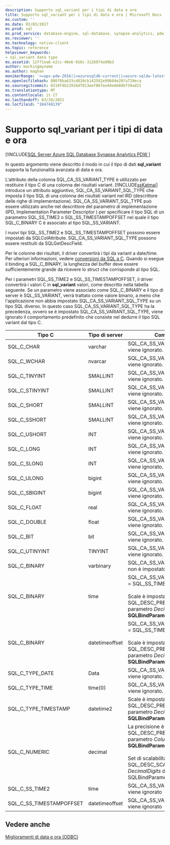 ```yaml
---
description: Supporto sql_variant per i tipi di data e ora
title: Supporto sql_variant per i tipi di data e ora | Microsoft Docs
ms.custom: ''
ms.date: 03/03/2017
ms.prod: sql
ms.prod_service: database-engine, sql-database, synapse-analytics, pdw
ms.reviewer: ''
ms.technology: native-client
ms.topic: reference
helpviewer_keywords:
- sql_variant data type
ms.assetid: 12ff1ea6-e2cc-40e6-910c-3126974a90b3
author: markingmyname
ms.author: maghan
monikerRange: '>=aps-pdw-2016||=azuresqldb-current||=azure-sqldw-latest||>=sql-server-2016||>=sql-server-linux-2017||=azuresqldb-mi-current'
ms.openlocfilehash: 886f8ba633cd820cb142582e99604e28fa729eca
ms.sourcegitcommit: 0310fdb22916df013eef86fee44e660dbf39ad21
ms.translationtype: MT
ms.contentlocale: it-IT
ms.lasthandoff: 03/20/2021
ms.locfileid: "104748139"
---
```

# <a name="sql_variant-support-for-date-and-time-types"></a>Supporto sql_variant per i tipi di data e ora
[!INCLUDE[SQL Server Azure SQL Database Synapse Analytics PDW ](../../includes/applies-to-version/sql-asdb-asdbmi-asa-pdw.md)]

  In questo argomento viene descritto il modo in cui il tipo di dati **sql_variant** supporta la funzionalità avanzata di data e ora.  
  
 L'attributo della colonna SQL_CA_SS_VARIANT_TYPE è utilizzato per restituire il tipo C di una colonna dei risultati variant. [!INCLUDE[ssKatmai](../../includes/sskatmai-md.md)] introduce un attributo aggiuntivo, SQL_CA_SS_VARIANT_SQL_TYPE che imposta il tipo SQL di una colonna dei risultati variant nel IRD (descrittore delle righe di implementazione). SQL_CA_SS_VARIANT_SQL_TYPE può essere utilizzato anche nel descrittore del parametro di implementazione (IPD, Implementation Parameter Descriptor ) per specificare il tipo SQL di un parametro SQL_SS_TIME2 o SQL_SS_TIMESTAMPOFFSET nel quale il tipo SQL_C_BINARY C è associato al tipo SQL_SS_VARIANT.  
  
 I nuovi tipi SQL_SS_TIME2 e SQL_SS_TIMESTAMPOFFSET possono essere impostati da SQLColAttribute. SQL_CA_SS_VARIANT_SQL_TYPE possono essere restituiti da SQLGetDescField.  
  
 Per le colonne dei risultati, il driver convertirà i tipi da variant a date/time. Per ulteriori informazioni, vedere [conversioni da SQL a C](../../relational-databases/native-client-odbc-date-time/datetime-data-type-conversions-from-sql-to-c.md). Quando si esegue il binding a SQL_C_BINARY, la lunghezza del buffer deve essere sufficientemente grande da ricevere lo struct che corrisponde al tipo SQL.  
  
 Per i parametri SQL_SS_TIME2 e SQL_SS_TIMESTAMPOFFSET, il driver convertirà i valori C in **sql_variant** valori, come descritto nella tabella seguente. Se un parametro viene associato come SQL_C_BINARY e il tipo di server è SQL_SS_VARIANT, verrà trattato come valore binario, a meno che l'applicazione non abbia impostato SQL_CA_SS_VARIANT_SQL_TYPE su un tipo SQL diverso. In questo caso SQL_CA_SS_VARIANT_SQL_TYPE ha la precedenza, ovvero se è impostato SQL_CA_SS_VARIANT_SQL_TYPE, viene ignorato il comportamento predefinito che consiste nel dedurre il tipo SQL variant dal tipo C.  
  
|Tipo C|Tipo di server|Commenti|  
|------------|-----------------|--------------|  
|SQL_C_CHAR|varchar|SQL_CA_SS_VARIANT_SQL_TYPE viene ignorato.|  
|SQL_C_WCHAR|nvarcar|SQL_CA_SS_VARIANT_SQL_TYPE viene ignorato.|  
|SQL_C_TINYINT|SMALLINT|SQL_CA_SS_VARIANT_SQL_TYPE viene ignorato.|  
|SQL_C_STINYINT|SMALLINT|SQL_CA_SS_VARIANT_SQL_TYPE viene ignorato.|  
|SQL_C_SHORT|SMALLINT|SQL_CA_SS_VARIANT_SQL_TYPE viene ignorato.|  
|SQL_C_SSHORT|SMALLINT|SQL_CA_SS_VARIANT_SQL_TYPE viene ignorato.|  
|SQL_C_USHORT|INT|SQL_CA_SS_VARIANT_SQL_TYPE viene ignorato.|  
|SQL_C_LONG|INT|SQL_CA_SS_VARIANT_SQL_TYPE viene ignorato.|  
|SQL_C_SLONG|INT|SQL_CA_SS_VARIANT_SQL_TYPE viene ignorato.|  
|SQL_C_ULONG|bigint|SQL_CA_SS_VARIANT_SQL_TYPE viene ignorato.|  
|SQL_C_SBIGINT|bigint|SQL_CA_SS_VARIANT_SQL_TYPE viene ignorato.|  
|SQL_C_FLOAT|real|SQL_CA_SS_VARIANT_SQL_TYPE viene ignorato.|  
|SQL_C_DOUBLE|float|SQL_CA_SS_VARIANT_SQL_TYPE viene ignorato.|  
|SQL_C_BIT|bit|SQL_CA_SS_VARIANT_SQL_TYPE viene ignorato.|  
|SQL_C_UTINYINT|TINYINT|SQL_CA_SS_VARIANT_SQL_TYPE viene ignorato.|  
|SQL_C_BINARY|varbinary|SQL_CA_SS_VARIANT_SQL_TYPE non è impostato.|  
|SQL_C_BINARY|time|SQL_CA_SS_VARIANT_SQL_TYPE = SQL_SS_TIME2<br /><br /> Scale è impostato su SQL_DESC_PRECISION (il parametro *DecimalDigits* di **SQLBindParameter**).|  
|SQL_C_BINARY|datetimeoffset|SQL_CA_SS_VARIANT_SQL_TYPE = SQL_SS_TIMESTAMPOFFSET<br /><br /> Scale è impostato su SQL_DESC_PRECISION (il parametro *DecimalDigits* di **SQLBindParameter**).|  
|SQL_C_TYPE_DATE|Data|SQL_CA_SS_VARIANT_SQL_TYPE viene ignorato.|  
|SQL_C_TYPE_TIME|time(0)|SQL_CA_SS_VARIANT_SQL_TYPE viene ignorato.|  
|SQL_C_TYPE_TIMESTAMP|datetime2|Scale è impostato su SQL_DESC_PRECISION (il parametro *DecimalDigits* di **SQLBindParameter**).|  
|SQL_C_NUMERIC|decimal|La precisione è impostata su SQL_DESC_PRECISION (il parametro *ColumnSize* di **SQLBindParameter**).<br /><br /> Set di scalabilità da SQL_DESC_SCALE (il parametro *DecimalDigits* di SQLBindParameter).|  
|SQL_C_SS_TIME2|time|SQL_CA_SS_VARIANT_SQL_TYPE viene ignorato|  
|SQL_C_SS_TIMESTAMPOFFSET|datetimeoffset|SQL_CA_SS_VARIANT_SQL_TYPE viene ignorato|  
  
## <a name="see-also"></a>Vedere anche  
 [Miglioramenti di data e ora &#40;ODBC&#41;](../../relational-databases/native-client-odbc-date-time/date-and-time-improvements-odbc.md)  
  
  
